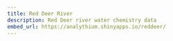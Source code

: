 ```yaml
---
title: Red Deer River
description: Red Deer river water chemistry data
embed_url: https://analythium.shinyapps.io/reddeer/
---
```

